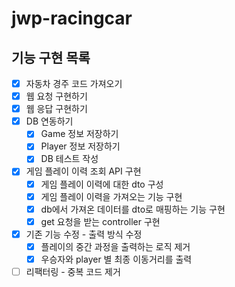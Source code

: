 # jwp-racingcar

## 기능 구현 목록
- [x] 자동차 경주 코드 가져오기
- [x] 웹 요청 구현하기
- [x] 웹 응답 구현하기
- [x] DB 연동하기
  - [x] Game 정보 저장하기
  - [x] Player 정보 저장하기
  - [x] DB 테스트 작성

- [x] 게임 플레이 이력 조회 API 구현
  - [x] 게임 플레이 이력에 대한 dto 구성
  - [x] 게임 플레이 이력을 가져오는 기능 구현
  - [x] db에서 가져온 데이터를 dto로 매핑하는 기능 구현
  - [x] get 요청을 받는 controller 구현
- [x] 기존 기능 수정 - 출력 방식 수정
  - [x] 플레이의 중간 과정을 출력하는 로직 제거
  - [x] 우승자와 player 별 최종 이동거리를 출력
- [ ] 리팩터링 - 중복 코드 제거
